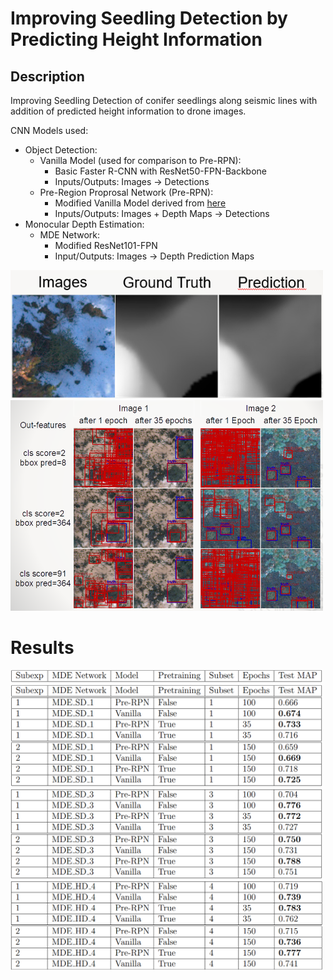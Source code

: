 # Improving Seedling Detection by Predicting Height Information

## Description

Improving Seedling Detection of conifer seedlings along seismic lines with addition of predicted height information to drone images.

CNN Models used:
- Object Detection:
  - Vanilla Model (used for comparison to Pre-RPN):
    - Basic Faster R-CNN with ResNet50-FPN-Backbone
    - Inputs/Outputs: Images -> Detections
  - Pre-Region Proprosal Network (Pre-RPN):
    - Modified Vanilla Model derived from [here](https://github.com/JasonJooste/seedlings_height)
    - Inputs/Outputs: Images + Depth Maps -> Detections
- Monocular Depth Estimation:
  - MDE Network:
    - Modified ResNet101-FPN
    - Input/Outputs: Images -> Depth Prediction Maps

<img src="images/bachelor%20depth%20prediction.PNG" width="500">

<img src="images/bachelor%20predictions.PNG" width="500">

# Results

<img src="images/last%20top%20table.PNG" width="500">
<img src="images/last%20first%20table.PNG" width="500">
<img src="images/last%20middle%20table.PNG" width="500">
<img src="images/last%20last%20table.PNG" width="500">



